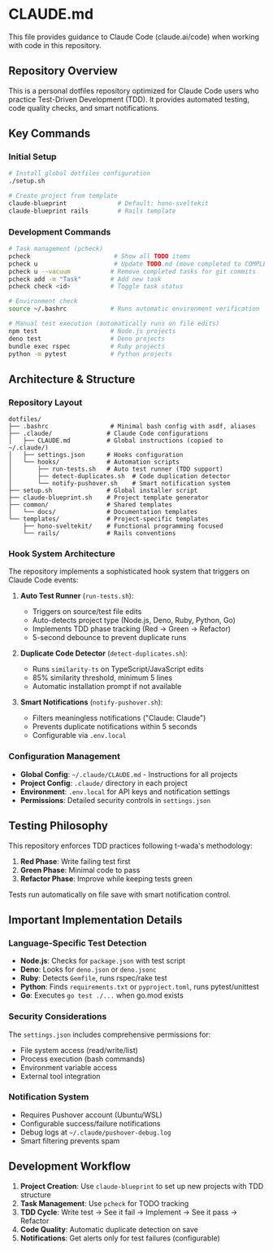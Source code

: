 # CLAUDE.md

This file provides guidance to Claude Code (claude.ai/code) when working with code in this repository.

## Repository Overview

This is a personal dotfiles repository optimized for Claude Code users who practice Test-Driven Development (TDD). It provides automated testing, code quality checks, and smart notifications.

## Key Commands

### Initial Setup
```bash
# Install global dotfiles configuration
./setup.sh

# Create project from template
claude-blueprint              # Default: hono-sveltekit
claude-blueprint rails        # Rails template
```

### Development Commands
```bash
# Task management (pcheck)
pcheck                       # Show all TODO items
pcheck u                     # Update TODO.md (move completed to COMPLETED)
pcheck u --vacuum           # Remove completed tasks for git commits
pcheck add -m "Task"        # Add new task
pcheck check <id>           # Toggle task status

# Environment check
source ~/.bashrc            # Runs automatic environment verification

# Manual test execution (automatically runs on file edits)
npm test                    # Node.js projects
deno test                   # Deno projects
bundle exec rspec           # Ruby projects
python -m pytest            # Python projects
```

## Architecture & Structure

### Repository Layout
```
dotfiles/
├── .bashrc                 # Minimal bash config with asdf, aliases
├── .claude/               # Claude Code configurations
│   ├── CLAUDE.md          # Global instructions (copied to ~/.claude/)
│   ├── settings.json      # Hooks configuration
│   └── hooks/             # Automation scripts
│       ├── run-tests.sh   # Auto test runner (TDD support)
│       ├── detect-duplicates.sh  # Code duplication detector
│       └── notify-pushover.sh    # Smart notification system
├── setup.sh               # Global installer script
├── claude-blueprint.sh    # Project template generator
├── common/                # Shared templates
│   └── docs/              # Documentation templates
└── templates/             # Project-specific templates
    ├── hono-sveltekit/    # Functional programming focused
    └── rails/             # Rails conventions
```

### Hook System Architecture

The repository implements a sophisticated hook system that triggers on Claude Code events:

1. **Auto Test Runner** (`run-tests.sh`):
   - Triggers on source/test file edits
   - Auto-detects project type (Node.js, Deno, Ruby, Python, Go)
   - Implements TDD phase tracking (Red → Green → Refactor)
   - 5-second debounce to prevent duplicate runs

2. **Duplicate Code Detector** (`detect-duplicates.sh`):
   - Runs `similarity-ts` on TypeScript/JavaScript edits
   - 85% similarity threshold, minimum 5 lines
   - Automatic installation prompt if not available

3. **Smart Notifications** (`notify-pushover.sh`):
   - Filters meaningless notifications ("Claude: Claude")
   - Prevents duplicate notifications within 5 seconds
   - Configurable via `.env.local`

### Configuration Management

- **Global Config**: `~/.claude/CLAUDE.md` - Instructions for all projects
- **Project Config**: `.claude/` directory in each project
- **Environment**: `.env.local` for API keys and notification settings
- **Permissions**: Detailed security controls in `settings.json`

## Testing Philosophy

This repository enforces TDD practices following t-wada's methodology:

1. **Red Phase**: Write failing test first
2. **Green Phase**: Minimal code to pass
3. **Refactor Phase**: Improve while keeping tests green

Tests run automatically on file save with smart notification control.

## Important Implementation Details

### Language-Specific Test Detection
- **Node.js**: Checks for `package.json` with test script
- **Deno**: Looks for `deno.json` or `deno.jsonc`
- **Ruby**: Detects `Gemfile`, runs rspec/rake test
- **Python**: Finds `requirements.txt` or `pyproject.toml`, runs pytest/unittest
- **Go**: Executes `go test ./...` when go.mod exists

### Security Considerations
The `settings.json` includes comprehensive permissions for:
- File system access (read/write/list)
- Process execution (bash commands)
- Environment variable access
- External tool integration

### Notification System
- Requires Pushover account (Ubuntu/WSL)
- Configurable success/failure notifications
- Debug logs at `~/.claude/pushover-debug.log`
- Smart filtering prevents spam

## Development Workflow

1. **Project Creation**: Use `claude-blueprint` to set up new projects with TDD structure
2. **Task Management**: Use `pcheck` for TODO tracking
3. **TDD Cycle**: Write test → See it fail → Implement → See it pass → Refactor
4. **Code Quality**: Automatic duplicate detection on save
5. **Notifications**: Get alerts only for test failures (configurable)